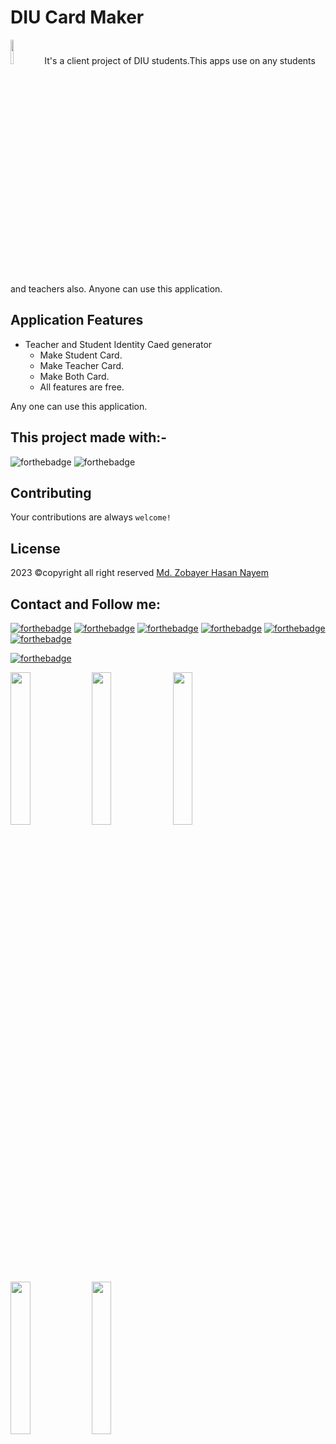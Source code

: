 # DIU Card Maker
<img src="https://github.com/zobayerdev/DIU_Card_Maker/assets/74914169/3fe0ef69-9dae-465a-9b47-68ac83ae616a" width=10% height=10%>
It's a client project of DIU students.This apps use on any students and teachers also. Anyone can use this application.

## Application Features
- Teacher and Student Identity Caed  generator
  - Make Student Card.
  - Make Teacher Card.
  - Make Both Card.
  - All features are free.

Any one can use this application.

## This project made with:-
![forthebadge](https://img.shields.io/badge/Android_Studio-5C2D91?style=for-the-badge&logo=android%20studio&logoColor=white)
![forthebadge](https://img.shields.io/badge/Java-5C2D91?style=for-the-badge&logo=java&logoColor=white)
<!-- ![forthebadge](https://img.shields.io/badge/roomdatabase-5C2D91?style=for-the-badge&logo=room%20database&logoColor=white) -->

## Contributing
Your contributions are always `welcome!`

## License
2023 ©copyright all right reserved [Md. Zobayer Hasan Nayem](https://mail.google.com/mail/?view=cm&fs=1&to=zobayer.dev@gmail.com)

## Contact and Follow me:
[![forthebadge](https://img.shields.io/badge/Gmail-D14836?style=for-the-badge&logo=gmail&logoColor=white)](https://mail.google.com/mail/?view=cm&fs=1&to=zobayer.dev@gmail.com)
[![forthebadge](https://img.shields.io/badge/Facebook-D14836?style=for-the-badge&logo=facebook&logoColor=white)](https://www.facebook.com/zobayerdev/)
[![forthebadge](https://img.shields.io/badge/LinkedIn-D14836?style=for-the-badge&logo=linkedin&logoColor=white)](https://www.linkedin.com/in/zobayerdev/)
[![forthebadge](https://img.shields.io/badge/Instagram-D14836?style=for-the-badge&logo=instagram&logoColor=white)](https://www.instagram.com/zobayerdev/)
[![forthebadge](https://img.shields.io/badge/GitHub-D14836?style=for-the-badge&logo=github&logoColor=white)](https://www.github.com/Trodev-IT/)
[![forthebadge](https://img.shields.io/badge/GitHub-100000?style=for-the-badge&logo=github&logoColor=white)](https://www.github.com/zobayerdev/)
<!-- [![forthebadge](https://img.shields.io/badge/Android-3DDC84?style=for-the-badge&logo=android&logoColor=white)](https://www.android.com/zobayerdev/) -->
[![forthebadge](https://img.shields.io/badge/Google_Play-414141?style=for-the-badge&logo=google-play&logoColor=white)](https://play.google.com/store/apps/dev?id=6580660399707616800)
 
<!-- Image board -->
<img src="https://github.com/zobayerdev/DIU_Card_Maker/assets/74914169/910d4045-badf-4120-ab2d-cfd72ba6c1ae" width=25% height=25%>
<img src="https://github.com/zobayerdev/DIU_Card_Maker/assets/74914169/79c3394f-2e4f-4823-9b35-c6fc853b9e45" width=25% height=25%>
<img src="https://github.com/zobayerdev/DIU_Card_Maker/assets/74914169/53a00f92-1455-4587-b2be-298a77ef16fb" width=25% height=25%>
<img src="https://github.com/zobayerdev/DIU_Card_Maker/assets/74914169/a32ce03f-853a-4f02-b5a4-edde640b2432" width=25% height=25%>
<img src="https://github.com/zobayerdev/DIU_Card_Maker/assets/74914169/387a025e-84a8-4927-8c25-1860892f869f" width=25% height=25%>
